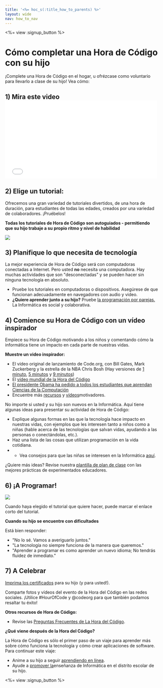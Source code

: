 ```yaml
---
title: '<%= hoc_s(:title_how_to_parents) %>'
layout: wide
nav: how_to_nav
---
```

<%= view :signup_button %>

# Cómo completar una Hora de Código con su hijo

¡Complete una Hora de Código en el hogar, u ofrézcase como voluntario para llevarlo a clase de su hijo! Vea cómo:

## 1) Mira este video <iframe width="500" height="255" src="//www.youtube.com/embed/SrnvvWDm73k" frameborder="0" allowfullscreen mark="crwd-mark"></iframe> 

## 2) Elige un tutorial:

Ofrecemos una gran variedad de tutoriales divertidos, de una hora de duración, para estudiantes de todas las edades, creados por una variedad de colaboradores. ¡Pruébelos!

**Todas los tutoriales de Hora de Código son autoguiados - permitiendo que su hijo trabaje a su propio ritmo y nivel de habilidad**

[![](/images/fit-700/tutorials.png)](<%= resolve_url('/learn') %>)

## 3) Planifique lo que necesita de tecnología

La mejor experiencia de Hora de Código será con computadoras conectadas a Internet. Pero usted **no** necesita una computadora. Hay muchas actividades que son "desconectadas" y se pueden hacer sin ninguna tecnología en absoluto.

- Pruebe los tutoriales en computadoras o dispositivos. Asegúrese de que funcionan adecuadamente en navegadores con audio y video.
- **¿Quiere aprender junto a su hijo?** Pruebe [la programación por parejas.](http://www.ncwit.org/resources/pair-programming-box-power-collaborative-learning) La Informática es social y colaborativa.

## 4) Comience su Hora de Código con un vídeo inspirador

Empiece su Hora de Código motivando a los niños y comentando cómo la informática tiene un impacto en cada parte de nuestras vidas.

**Muestre un video inspirador:**

- El vídeo original de lanzamiento de Code.org, con Bill Gates, Mark Zuckerberg y la estrella de la NBA Chris Bosh (Hay versiones de [1 minuto](https://www.youtube.com/watch?v=qYZF6oIZtfc), [5 minutos](https://www.youtube.com/watch?v=nKIu9yen5nc) y [9 minutos](https://www.youtube.com/watch?v=dU1xS07N-FA))
- El [vídeo mundial de la Hora del Código](https://www.youtube.com/watch?v=KsOIlDT145A)
- [El presidente Obama ha pedido a todos los estudiantes que aprendan Ciencias de la Computación](https://www.youtube.com/watch?v=6XvmhE1J9PY)
- Encuentre más [recursos](<%= resolve_url('https://code.org/inspire') %>) y [vídeos](https://www.youtube.com/playlist?list=PLzdnOPI1iJNfpD8i4Sx7U0y2MccnrNZuP)motivadores.

No importe si usted y su hijo son nuevos en la Informática. Aquí tiene algunas ideas para presentar su actividad de Hora de Código:

- Explique algunas formas en las que la tecnología hace impacto en nuestras vidas, con ejemplos que les interesen tanto a niños como a niñas (hable acerca de las tecnologías que salvan vidas, ayudando a las personas o conectándolas, etc.).
- Haz una lista de las cosas que utilizan programación en la vida cotidiana.
- - Vea consejos para que las niñas se interesen en la Informática [aquí](<%= resolve_url('https://code.org/girls') %>).

¿Quiere más ideas? Revise nuestra [plantilla de plan de clase](/files/AfterschoolEducatorLessonPlanOutline.docx) con las mejores prácticas de experimentados educadores.

## 6) ¡A Programar!

<img src="/images/fit-700/tutorial-short-link.png" />

Cuando haya elegido el tutorial que quiere hacer, puede marcar el enlace corto del tutorial.

**Cuando su hijo se encuentre con dificultades**

Está bien responder:

- "No lo sé. Vamos a averiguarlo juntos."
- "La tecnología no siempre funciona de la manera que queremos."
- "Aprender a programar es como aprender un nuevo idioma; No tendrás fluidez de inmediato."

## 7) A Celebrar

[Imprima los certificados](<%= resolve_url('https://code.org/certificates') %>) para su hijo (y para usted!).

Comparte fotos y vídeos del evento de la Hora del Código en las redes sociales. ¡Utilice #HourOfCode y @codeorg para que también podamos resaltar tu éxito!

**Otros recursos de Hora de Código:**

- Revise las [Preguntas Frecuentes de La Hora del Código](https://support.code.org/hc/en-us/categories/200147083-Hour-of-Code).

**¿Qué viene después de la Hora del Código?**

La Hora de Código es sólo el primer paso de un viaje para aprender más sobre cómo funciona la tecnología y cómo crear aplicaciones de software. Para continuar este viaje:

- Anime a su hijo a seguir [aprendiendo en línea](<%= resolve_url('https://code.org/learn/beyond') %>).
- Ayude a [promover la](<%= resolve_url('/promote') %>)enseñanza de Informática en el distrito escolar de su hijo.

<%= view :signup_button %>